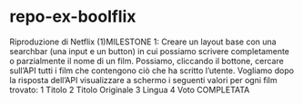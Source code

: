 # repo-ex-boolflix
Riproduzione di Netflix
(1)MILESTONE 1: 
    Creare un layout base con una searchbar (una input e un button) in cui possiamo
    scrivere completamente o parzialmente il nome di un film. Possiamo, cliccando il
    bottone, cercare sull’API tutti i film che contengono ciò che ha scritto l’utente.
    Vogliamo dopo la risposta dell’API visualizzare a schermo i seguenti valori per ogni
    film trovato: 1 Titolo 2 Titolo Originale 3 Lingua 4 Voto COMPLETATA
